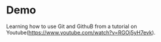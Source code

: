 # Demo

Learning how to use Git and GithuB from a tutorial on Youtube(https://www.youtube.com/watch?v=RGOj5yH7evk).
